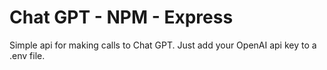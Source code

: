 # Chat GPT - NPM - Express

Simple api for making calls to Chat GPT. Just add your OpenAI api key to a .env file.
